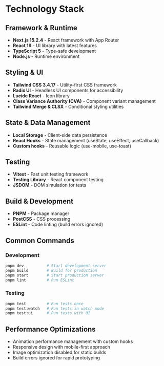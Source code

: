 # Technology Stack

## Framework & Runtime
- **Next.js 15.2.4** - React framework with App Router
- **React 19** - UI library with latest features
- **TypeScript 5** - Type-safe development
- **Node.js** - Runtime environment

## Styling & UI
- **Tailwind CSS 3.4.17** - Utility-first CSS framework
- **Radix UI** - Headless UI components for accessibility
- **Lucide React** - Icon library
- **Class Variance Authority (CVA)** - Component variant management
- **Tailwind Merge & CLSX** - Conditional styling utilities

## State & Data Management
- **Local Storage** - Client-side data persistence
- **React Hooks** - State management (useState, useEffect, useCallback)
- **Custom hooks** - Reusable logic (use-mobile, use-toast)

## Testing
- **Vitest** - Fast unit testing framework
- **Testing Library** - React component testing
- **JSDOM** - DOM simulation for tests

## Build & Development
- **PNPM** - Package manager
- **PostCSS** - CSS processing
- **ESLint** - Code linting (build errors ignored)

## Common Commands

### Development
```bash
pnpm dev          # Start development server
pnpm build        # Build for production
pnpm start        # Start production server
pnpm lint         # Run ESLint
```

### Testing
```bash
pnpm test         # Run tests once
pnpm test:watch   # Run tests in watch mode
pnpm test:ui      # Run tests with UI
```

## Performance Optimizations
- Animation performance management with custom hooks
- Responsive design with mobile-first approach
- Image optimization disabled for static builds
- Build errors ignored for rapid prototyping